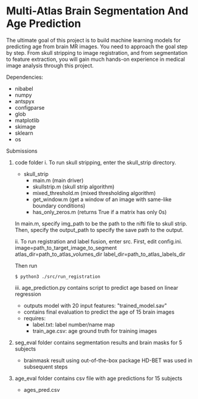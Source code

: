 # Multi-Atlas Brain Segmentation And Age Prediction

The ultimate goal of this project is to build machine learning models for predicting age from
brain MR images. You need to approach the goal step by step. From skull stripping to image
registration, and from segmentation to feature extraction, you will gain much hands-on experience
in medical image analysis through this project.

Dependencies:
- nibabel
- numpy
- antspyx
- configparse
- glob
- matplotlib
- skimage
- sklearn
- os

Submissions
1. code folder
    i. To run skull stripping, enter the skull_strip directory. 
    - skull_strip
        - main.m (main driver)
        - skullstrip.m (skull strip algorithm)
        - mixed_threshold.m (mixed thresholding algorithm)
        - get_window.m (get a window of an image with same-like boundary conditions)
        - has_only_zeros.m (returns True if a matrix has only 0s)

    In main.m, specify img_path to be the path to the nifti file to skull strip. Then, specify the output_path to specify the save path to the output.


    ii. To run registration and label fusion, enter src. First, edit config.ini. 
    image=path_to_target_image_to_segment
    atlas_dir=path_to_atlas_volumes_dir
    label_dir=path_to_atlas_labels_dir

    Then run
    ```
    $ python3 ./src/run_registration
    ```

    iii. age_prediction.py contains script to predict age based on linear regression
    - outputs model with 20 input features: "trained_model.sav"
    - contains final evaluation to predict the age of 15 brain images
    - requires:
        - label.txt: label number/name map
        - train_age.csv: age ground truth for training images

2. seg_eval folder contains segmentation results and brain masks for 5 subjects
    * brainmask result using out-of-the-box package HD-BET was used in subsequent steps

3. age_eval folder contains csv file with age predictions for 15 subjects
    - ages_pred.csv

